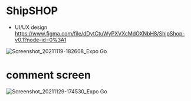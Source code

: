 # ShipSHOP 

* UI/UX design https://www.figma.com/file/dDytCtuWyPXVXcMdOXNbH8/ShipShop-v0.1?node-id=0%3A1

![Screenshot_20211119-182608_Expo Go](https://user-images.githubusercontent.com/46484008/142630807-33873851-dff0-4cd4-b011-fd3bde3afe6c.jpg)

# comment screen
![Screenshot_20211129-174530_Expo Go](https://user-images.githubusercontent.com/46484008/143871997-8eaa12fa-d6e3-4f25-91a7-df04164050f9.jpg)
